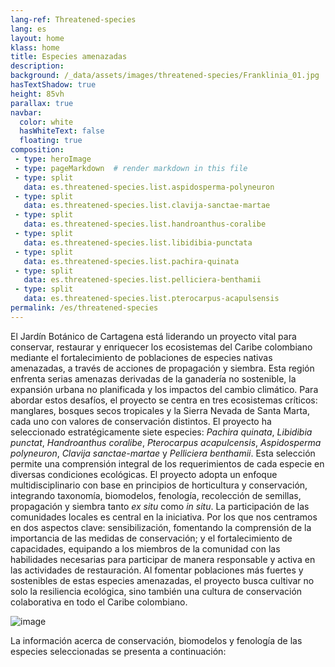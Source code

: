 ```yaml
---
lang-ref: Threatened-species
lang: es
layout: home
klass: home
title: Especies amenazadas
description:
background: /_data/assets/images/threatened-species/Franklinia_01.jpg
hasTextShadow: true
height: 85vh
parallax: true
navbar:
  color: white
  hasWhiteText: false
  floating: true
composition:
 - type: heroImage
 - type: pageMarkdown  # render markdown in this file
 - type: split
   data: es.threatened-species.list.aspidosperma-polyneuron
 - type: split
   data: es.threatened-species.list.clavija-sanctae-martae
 - type: split
   data: es.threatened-species.list.handroanthus-coralibe
 - type: split
   data: es.threatened-species.list.libidibia-punctata
 - type: split
   data: es.threatened-species.list.pachira-quinata
 - type: split
   data: es.threatened-species.list.pelliciera-benthamii
 - type: split
   data: es.threatened-species.list.pterocarpus-acapulsensis
permalink: /es/threatened-species
---
```


El Jardín Botánico de Cartagena está liderando un proyecto vital para conservar, restaurar y enriquecer los ecosistemas del Caribe colombiano mediante el fortalecimiento de poblaciones de especies nativas amenazadas, a través de acciones de propagación y siembra. Esta región enfrenta serias amenazas derivadas de la ganadería no sostenible, la expansión urbana no planificada y los impactos del cambio climático. Para abordar estos desafíos, el proyecto se centra en tres ecosistemas críticos: manglares, bosques secos tropicales y la Sierra Nevada de Santa Marta, cada uno con valores de conservación distintos. El proyecto ha seleccionado estratégicamente siete especies: *Pachira quinata*, *Libidibia punctat*, *Handroanthus coralibe*, *Pterocarpus acapulcensis*, *Aspidosperma polyneuron*, *Clavija sanctae-martae* y *Pelliciera benthamii*. Esta selección permite una comprensión integral de los requerimientos de cada especie en diversas condiciones ecológicas. 
El proyecto adopta un enfoque multidisciplinario con base en principios de horticultura y conservación, integrando taxonomía, biomodelos, fenología, recolección de semillas, propagación y siembra tanto *ex situ* como *in situ*. La participación de las comunidades locales es central en la iniciativa. Por los que nos centramos en dos aspectos clave: sensibilización, fomentando la comprensión de la importancia de las medidas de conservación; y el fortalecimiento de capacidades, equipando a los miembros de la comunidad con las habilidades necesarias para participar de manera responsable y activa en las actividades de restauración.
Al fomentar poblaciones más fuertes y sostenibles de estas especies amenazadas, el proyecto busca cultivar no solo la resiliencia ecológica, sino también una cultura de conservación colaborativa en todo el Caribe colombiano.

![image](/_data/assets/images/threatened-species/Franklinia_03.jpg)

La información acerca de conservación, biomodelos y fenología de las especies seleccionadas se presenta a continuación:
